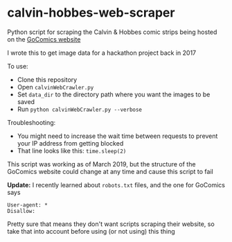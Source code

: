 # calvin-hobbes-web-scraper
Python script for scraping the Calvin &amp; Hobbes comic strips being hosted on the [GoComics website](https://www.gocomics.com/calvinandhobbes/1985/11/18)

I wrote this to get image data for a hackathon project back in 2017

To use:
- Clone this repository
- Open `calvinWebCrawler.py`
- Set `data_dir` to the directory path where you want the images to be saved
- Run `python calvinWebCrawler.py --verbose`

Troubleshooting:
- You might need to increase the wait time between requests to prevent your IP address from getting blocked
- That line looks like this: `time.sleep(2)`

This script was working as of March 2019, but the structure of the GoComics website could change at any time and cause this script to fail

**Update:** I recently learned about `robots.txt` files, and the one for GoComics says
```
User-agent: *
Disallow:
```

Pretty sure that means they don't want scripts scraping their website, so take that into account before using (or not using) this thing
